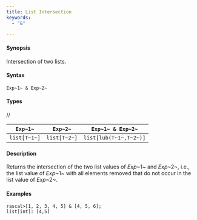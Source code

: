 ```yaml
---
title: List Intersection
keywords:
  - "&"

---
```


#### Synopsis

Intersection of two lists.

#### Syntax

`Exp~1~ & Exp~2~`

#### Types

//

| `Exp~1~`     |  `Exp~2~`      | `Exp~1~ & Exp~2~`       |
| --- | --- | --- |
| `list[T~1~]` |  `list[T~2~]`  | `list[lub(T~1~,T~2~)]`  |

#### Description

Returns the intersection of the two list values of  _Exp_~1~ and _Exp_~2~, i.e.,
the list value of _Exp_~1~ with all elements removed that do not occur in the list value of _Exp_~2~.

#### Examples

```rascal-shell 
rascal>[1, 2, 3, 4, 5] & [4, 5, 6];
list[int]: [4,5]
```

